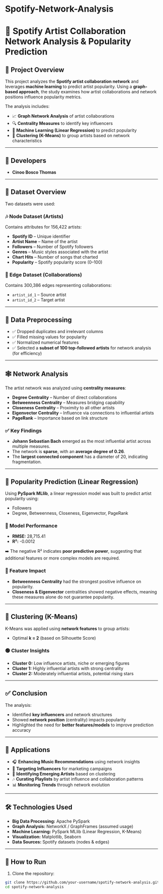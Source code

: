 # Spotify-Network-Analysis
# 🎵 Spotify Artist Collaboration Network Analysis & Popularity Prediction  

## 📌 Project Overview  
This project analyzes the **Spotify artist collaboration network** and leverages **machine learning** to predict artist popularity. Using a **graph-based approach**, the study examines how artist collaborations and network positions influence popularity metrics.  

The analysis includes:  
- 📈 **Graph Network Analysis** of artist collaborations  
- 🔍 **Centrality Measures** to identify key influencers  
- 🤖 **Machine Learning (Linear Regression)** to predict popularity  
- 🔗 **Clustering (K-Means)** to group artists based on network characteristics  

---

## 👤 Developers  
- **Cinoo Bosco Thomas**  

---

## 📂 Dataset Overview  
Two datasets were used:  

### 🎶 Node Dataset (Artists)  
Contains attributes for 156,422 artists:  
- **Spotify ID** – Unique identifier  
- **Artist Name** – Name of the artist  
- **Followers** – Number of Spotify followers  
- **Genres** – Music styles associated with the artist  
- **Chart Hits** – Number of songs that charted  
- **Popularity** – Spotify popularity score (0–100)  

### 🎼 Edge Dataset (Collaborations)  
Contains 300,386 edges representing collaborations:  
- `artist_id_1` – Source artist  
- `artist_id_2` – Target artist  

---

## 🔄 Data Preprocessing  
- ✅ Dropped duplicates and irrelevant columns  
- ✅ Filled missing values for popularity  
- ✅ Normalized numerical features  
- ✅ Selected a **subset of 100 top-followed artists** for network analysis (for efficiency)  

---

## 🕸️ Network Analysis  
The artist network was analyzed using **centrality measures**:  
- **Degree Centrality** – Number of direct collaborations  
- **Betweenness Centrality** – Measures bridging capability  
- **Closeness Centrality** – Proximity to all other artists  
- **Eigenvector Centrality** – Influence via connections to influential artists  
- **PageRank** – Importance based on link structure  

### ✅ Key Findings  
- **Johann Sebastian Bach** emerged as the most influential artist across multiple measures.  
- The network is **sparse**, with an **average degree of 0.26**.  
- The **largest connected component** has a diameter of 20, indicating fragmentation.  

---

## 🤖 Popularity Prediction (Linear Regression)  
Using **PySpark MLlib**, a linear regression model was built to predict artist popularity using:  
- Followers  
- Degree, Betweenness, Closeness, Eigenvector, PageRank  

### 🧪 Model Performance  
- **RMSE:** 28,715.41  
- **R²:** -0.0012  

➡️ The negative R² indicates **poor predictive power**, suggesting that additional features or more complex models are required.  

### 🎯 Feature Impact  
- **Betweenness Centrality** had the strongest positive influence on popularity.  
- **Closeness & Eigenvector** centralities showed negative effects, meaning these measures alone do not guarantee popularity.  

---

## 🎯 Clustering (K-Means)  
K-Means was applied using **network features** to group artists:  
- Optimal **k = 2** (based on Silhouette Score)  

### 🟢 Cluster Insights  
- **Cluster 0:** Low influence artists, niche or emerging figures  
- **Cluster 1:** Highly influential artists with strong centrality  
- **Cluster 2:** Moderately influential artists, potential rising stars  

---

## ✅ Conclusion  
The analysis:  
- Identified **key influencers** and network structures  
- Showed **network position** (centrality) impacts popularity  
- Highlighted the need for **better features/models** to improve prediction accuracy  

---

## 🎯 Applications  
- 🎧 **Enhancing Music Recommendations** using network insights  
- 📢 **Targeting Influencers** for marketing campaigns  
- 🚀 **Identifying Emerging Artists** based on clustering  
- 🎶 **Curating Playlists** by artist influence and collaboration patterns  
- 📊 **Monitoring Trends** through network evolution  

---

## 🛠️ Technologies Used  
- **Big Data Processing:** Apache PySpark  
- **Graph Analysis:** NetworkX / GraphFrames (assumed usage)  
- **Machine Learning:** PySpark MLlib (Linear Regression, K-Means)  
- **Visualization:** Matplotlib, Seaborn  
- **Data Sources:** Spotify datasets (nodes & edges)  

---

## 🚀 How to Run  
1. Clone the repository:  
```bash
git clone https://github.com/your-username/spotify-network-analysis.git
cd spotify-network-analysis
